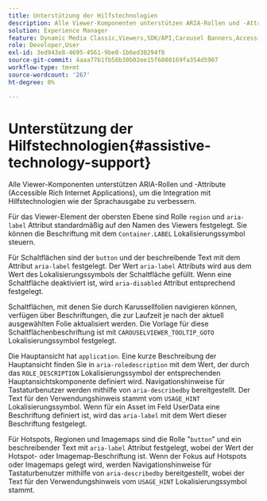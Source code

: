 ```yaml
---
title: Unterstützung der Hilfstechnologien
description: Alle Viewer-Komponenten unterstützen ARIA-Rollen und -Attribute (Accessible Rich Internet Applications), um die Integration mit Hilfstechnologien wie der Sprachausgabe zu verbessern.
solution: Experience Manager
feature: Dynamic Media Classic,Viewers,SDK/API,Carousel Banners,Accessibility
role: Developer,User
exl-id: 3ed943e8-4695-4561-9be0-1b6ed30294f8
source-git-commit: 4aaa77b1fb58b30b02ee15f6080169fa354d5907
workflow-type: tm+mt
source-wordcount: '267'
ht-degree: 0%

---
```


# Unterstützung der Hilfstechnologien{#assistive-technology-support}

Alle Viewer-Komponenten unterstützen ARIA-Rollen und -Attribute (Accessible Rich Internet Applications), um die Integration mit Hilfstechnologien wie der Sprachausgabe zu verbessern.

Für das Viewer-Element der obersten Ebene sind Rolle `region` und `aria-label` Attribut standardmäßig auf den Namen des Viewers festgelegt. Sie können die Beschriftung mit dem `Container.LABEL` Lokalisierungssymbol steuern.

Für Schaltflächen sind der `button` und der beschreibende Text mit dem Attribut `aria-label` festgelegt. Der Wert `aria-label` Attributs wird aus dem Wert des Lokalisierungssymbols der Schaltfläche gefüllt. Wenn eine Schaltfläche deaktiviert ist, wird `aria-disabled` Attribut entsprechend festgelegt.

Schaltflächen, mit denen Sie durch Karussellfolien navigieren können, verfügen über Beschriftungen, die zur Laufzeit je nach der aktuell ausgewählten Folie aktualisiert werden. Die Vorlage für diese Schaltflächenbeschriftung ist mit `CAROUSELVIEWER_TOOLTIP_GOTO` Lokalisierungssymbol festgelegt.

Die Hauptansicht hat `application`. Eine kurze Beschreibung der Hauptansicht finden Sie in `aria-roledescription` mit dem Wert, der durch das `ROLE_DESCRIPTION` Lokalisierungssymbol der entsprechenden Hauptansichtskomponente definiert wird. Navigationshinweise für Tastaturbenutzer werden mithilfe von `aria-describedby` bereitgestellt. Der Text für den Verwendungshinweis stammt vom `USAGE_HINT` Lokalisierungssymbol. Wenn für ein Asset im Feld UserData eine Beschriftung definiert ist, wird das `aria-label` mit dem Wert dieser Beschriftung festgelegt.

Für Hotspots, Regionen und Imagemaps sind die Rolle &quot;`button`&quot; und ein beschreibender Text mit `aria-label` Attribut festgelegt, wobei der Wert der Hotspot- oder Imagemap-Beschriftung ist. Wenn der Fokus auf Hotspots oder Imagemaps gelegt wird, werden Navigationshinweise für Tastaturbenutzer mithilfe von `aria-describedby` bereitgestellt, wobei der Text für den Verwendungshinweis vom `USAGE_HINT` Lokalisierungssymbol stammt.
